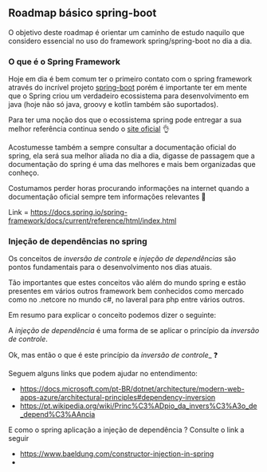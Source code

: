 ## Roadmap básico spring-boot

O objetivo deste roadmap é orientar um caminho de estudo naquilo que considero essencial no uso do framework spring/spring-boot no dia a dia.



### O que é o Spring Framework

Hoje em dia é bem comum ter o primeiro contato com o spring framework através do incrível projeto [spring-boot](https://spring.io/projects/spring-boot)
porém é importante ter em mente que o Spring criou um verdadeiro ecossistema para desenvolvimento em java (hoje não só java, groovy e kotlin também são suportados).


Para ter uma noção dos que o ecossistema spring pode entregar a sua melhor referência continua sendo o [site oficial](https://spring.io/) 👌

Acostumesse também a sempre consultar a documentação oficial do spring, ela será sua melhor aliada no dia a dia, 
digasse de passagem que a documentação do spring é uma das melhores e mais bem organizadas que conheço.

Costumamos perder horas procurando informações na internet quando a documentação oficial sempre tem informações relevantes 🧐

Link = https://docs.spring.io/spring-framework/docs/current/reference/html/index.html

### Injeção de dependências no spring

Os conceitos de _inversão de controle_ e _injeção de dependências_ são pontos fundamentais para o desenvolvimento nos dias atuais.

Tão importantes que estes conceitos vão além do mundo spring e estão presentes em vários outros framework bem conhecidos como mercado como 
no .netcore no mundo c#, no laveral para php entre vários outros.

Em resumo para explicar o conceito podemos dizer o seguinte:

A _injeção de dependência_ é uma forma de se aplicar o princípio da _inversão de controle_.

Ok, mas então o que é este princípio da _inversão de controle__ ❓

Seguem alguns links que podem ajudar no entendimento: 

- https://docs.microsoft.com/pt-BR/dotnet/architecture/modern-web-apps-azure/architectural-principles#dependency-inversion
- https://pt.wikipedia.org/wiki/Princ%C3%ADpio_da_invers%C3%A3o_de_depend%C3%AAncia

E como o spring aplicação a injeção de dependência ? Consulte o link a seguir 

- https://www.baeldung.com/constructor-injection-in-spring
-  
